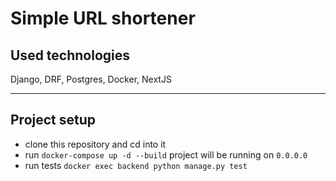 # Simple URL shortener

## Used technologies
Django, DRF, Postgres, Docker, NextJS

---
## Project setup
- clone this repository and cd into it
- run `docker-compose up -d --build` project will be running on `0.0.0.0`
- run tests `docker exec backend python manage.py test`

